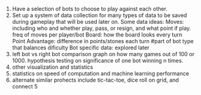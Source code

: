 1. Have a selection of bots to choose to play against each other.
2. Set up a system of data collection for many types of data to be 
saved during gameplay that will be used later on. Some data ideas:
    Moves: including who and whether play, pass, or resign, and what point if play. freq of moves per player/bot
    Board: how the board looks every turn
    Point Advantage: difference in points/stones each turn #part of bot type that balances dificulty
    Bot specific data: explored later
3. left bot vs right bot comparison graph on how many games out of 100 or 1000. hypothesis testing on significance of one bot winning n times. 
4. other visualization and statistics
5. statistics on speed of computation and machine learning performance
6. alternate similar prohects include tic-tac-toe, dice roll on grid, and connect 5

